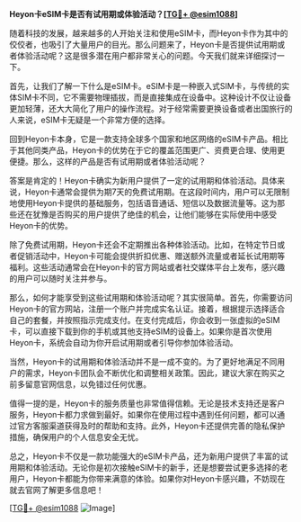 **Heyon卡eSIM卡是否有试用期或体验活动？[[TG💪+ @esim1088](https://t.me/s/esim1088)]**

随着科技的发展，越来越多的人开始关注和使用eSIM卡，而Heyon卡作为其中的佼佼者，也吸引了大量用户的目光。那么问题来了，Heyon卡是否提供试用期或者体验活动呢？这是很多潜在用户都非常关心的问题。今天我们就来详细探讨一下。

首先，让我们了解一下什么是eSIM卡。eSIM卡是一种嵌入式SIM卡，与传统的实体SIM卡不同，它不需要物理插拔，而是直接集成在设备中。这种设计不仅让设备更加轻薄，还大大简化了用户的操作流程。对于经常需要更换设备或者出国旅行的人来说，eSIM卡无疑是一个非常方便的选择。

回到Heyon卡本身，它是一款支持全球多个国家和地区网络的eSIM卡产品。相比于其他同类产品，Heyon卡的优势在于它的覆盖范围更广、资费更合理、使用更便捷。那么，这样的产品是否有试用期或者体验活动呢？

答案是肯定的！Heyon卡确实为新用户提供了一定的试用期和体验活动。具体来说，Heyon卡通常会提供为期7天的免费试用期。在这段时间内，用户可以无限制地使用Heyon卡提供的基础服务，包括语音通话、短信以及数据流量等。这为那些还在犹豫是否购买的用户提供了绝佳的机会，让他们能够在实际使用中感受Heyon卡的优势。

除了免费试用期，Heyon卡还会不定期推出各种体验活动。比如，在特定节日或者促销活动中，Heyon卡可能会提供折扣优惠、赠送额外流量或者延长试用期等福利。这些活动通常会在Heyon卡的官方网站或者社交媒体平台上发布，感兴趣的用户可以随时关注并参与。

那么，如何才能享受到这些试用期和体验活动呢？其实很简单。首先，你需要访问Heyon卡的官方网站，注册一个账户并完成实名认证。接着，根据提示选择适合自己的套餐，并按照指示完成支付。在支付完成后，你会收到一张虚拟的eSIM卡，可以直接下载到你的手机或其他支持eSIM的设备上。如果你是首次使用Heyon卡，系统会自动为你开启试用期或者引导你参加体验活动。

当然，Heyon卡的试用期和体验活动并不是一成不变的。为了更好地满足不同用户的需求，Heyon卡团队会不断优化和调整相关政策。因此，建议大家在购买之前多留意官网信息，以免错过任何优惠。

值得一提的是，Heyon卡的服务质量也非常值得信赖。无论是技术支持还是客户服务，Heyon卡都力求做到最好。如果你在使用过程中遇到任何问题，都可以通过官方客服渠道获得及时的帮助和支持。此外，Heyon卡还提供完善的隐私保护措施，确保用户的个人信息安全无忧。

总之，Heyon卡不仅是一款功能强大的eSIM卡产品，还为新用户提供了丰富的试用期和体验活动。无论你是初次接触eSIM卡的新手，还是想要尝试更多选择的老用户，Heyon卡都能为你带来满意的体验。如果你对Heyon卡感兴趣，不妨现在就去官网了解更多信息吧！

[[TG💪+ @esim1088](https://t.me/s/esim1088) ![Image](https://i.postimg.cc/4NQfJmqS/Snipaste-2025-05-13-00-14-12.png)]